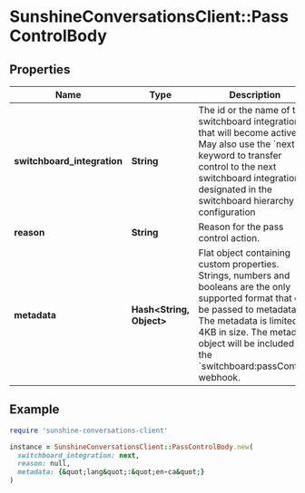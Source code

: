 # SunshineConversationsClient::PassControlBody

## Properties

| Name | Type | Description | Notes |
| ---- | ---- | ----------- | ----- |
| **switchboard_integration** | **String** | The id or the name of the switchboard integration that will become active. May also use the &#x60;next&#x60; keyword to transfer control to the next switchboard integration designated in the switchboard hierarchy configuration |  |
| **reason** | **String** | Reason for the pass control action. | [optional] |
| **metadata** | **Hash&lt;String, Object&gt;** | Flat object containing custom properties. Strings, numbers and booleans are the only supported format that can be passed to metadata. The metadata is limited to 4KB in size. The metadata object will be included in the &#x60;switchboard:passControl&#x60; webhook. | [optional] |

## Example

```ruby
require 'sunshine-conversations-client'

instance = SunshineConversationsClient::PassControlBody.new(
  switchboard_integration: next,
  reason: null,
  metadata: {&quot;lang&quot;:&quot;en-ca&quot;}
)
```

